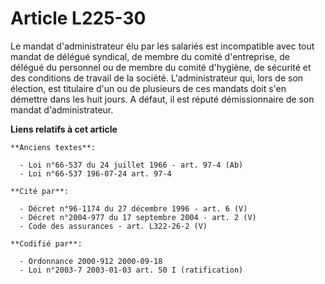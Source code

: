 # Article L225-30

Le mandat d'administrateur élu par les salariés est incompatible avec tout mandat de délégué syndical, de membre du comité
d'entreprise, de délégué du personnel ou de membre du comité d'hygiène, de sécurité et des conditions de travail de la
société. L'administrateur qui, lors de son élection, est titulaire d'un ou de plusieurs de ces mandats doit s'en démettre
dans les huit jours. A défaut, il est réputé démissionnaire de son mandat d'administrateur.

**Liens relatifs à cet article**

	**Anciens textes**:

	  - Loi n°66-537 du 24 juillet 1966 - art. 97-4 (Ab)
	  - Loi n°66-537 196-07-24 art. 97-4

	**Cité par**:

	  - Décret n°96-1174 du 27 décembre 1996 - art. 6 (V)
	  - Décret n°2004-977 du 17 septembre 2004 - art. 2 (V)
	  - Code des assurances - art. L322-26-2 (V)

	**Codifié par**:

	  - Ordonnance 2000-912 2000-09-18
	  - Loi n°2003-7 2003-01-03 art. 50 I (ratification)
